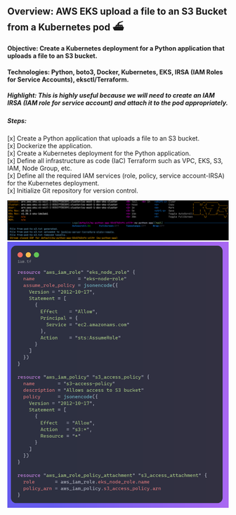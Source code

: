 ## Overview: AWS EKS upload a file to an S3 Bucket from a Kubernetes pod ⛴️

#### Objective: Create a Kubernetes deployment for a Python application that uploads a file to an S3 bucket.
#### Technologies: Python, boto3, Docker, Kubernetes, EKS, IRSA (IAM Roles for Service Accounts), eksctl/Terraform.

##### Highlight: This is highly useful because we will need to create an IAM IRSA (IAM role for service account) and attach it to the pod appropriately.

##### Steps:

[x] Create a Python application that uploads a file to an S3 bucket.  
[x] Dockerize the application.  
[x] Create a Kubernetes deployment for the Python application.  
[x] Define all infrastructure as code (IaC) Terraform such as VPC, EKS, S3, IAM, Node Group, etc.  
[x] Define all the required IAM services (role, policy, service account-IRSA) for the Kubernetes deployment.  
[x] Initialize Git repository for version control.  

![codesnap](https://github.com/assafdori/pod-to-s3/blob/main/k9s.png)
![codesnap](https://github.com/assafdori/pod-to-s3/blob/main/codesnap.png)


